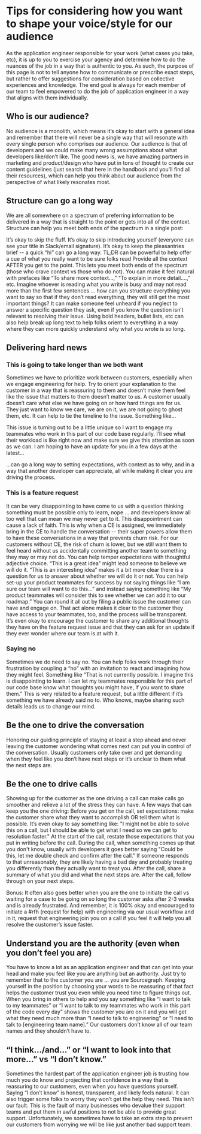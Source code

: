 # Tips for considering how you want to shape your voice/style for our audience

As the application engineer responsible for your work (what cases you take, etc), it is up to you to exercise your agency and determine how to do the nuances of the job in a way that is authentic to you. As such, the purpose of this page is not to tell anyone how to communicate or prescribe exact steps, but rather to offer suggestions for consideration based on collective experiences and knowledge. The end goal is always for each member of our team to feel empowered to do the job of application engineer in a way that aligns with them individually.

## Who is our audience?

No audience is a monolith, which means it’s okay to start with a general idea and remember that there will never be a single way that will resonate with every single person who comprises our audience. Our audience is that of developers and we could make many wrong assumptions about what developers like/don’t like. The good news is, we have amazing partners in marketing and product/design who have put in tons of thought to create our content guidelines (just search that here in the handbook and you'll find all their resources), which can help you think about our audience from the perspective of what likely resonates most.

## Structure can go a long way

We are all somewhere on a spectrum of preferring information to be delivered in a way that is straight to the point or gets into all of the context. Structure can help you meet both ends of the spectrum in a single post:

It’s okay to skip the fluff. It’s okay to skip introducing yourself (everyone can see your title in Slack/email signature). It’s okay to keep the pleasantries brief -- a quick “hi” can go a long way.
TL;DR can be powerful to help offer a cue of what you really want to be sure folks read
Provide all the context AFTER you get to the point. This lets you meet both ends of the spectrum (those who crave context vs those who do not). You can make it feel natural with prefaces like “To share more context…,” “To explain in more detail....,” etc.
Imagine whoever is reading what you write is busy and may not read more than the first few sentences … how can you structure everything you want to say so that if they don’t read everything, they will still get the most important things?
It can make someone feel unheard if you neglect to answer a specific question they ask, even if you know the question isn’t relevant to resolving their issue.
Using bold headers, bullet lists, etc can also help break up long text to help folks orient to everything in a way where they can more quickly understand why what you wrote is so long.

## Delivering hard news

### This is going to take longer than we both want

Sometimes we have to prioritize work between customers, especially when we engage engineering for help. Try to orient your explanation to the customer in a way that is reassuring to them and doesn’t make them feel like the issue that matters to them doesn’t matter to us. A customer usually doesn’t care what else we have going on or how hard things are for us. They just want to know we care, we are on it, we are not going to ghost them, etc. It can help to tie the timeline to the issue. Something like...

This issue is turning out to be a little unique so I want to engage my teammates who work in this part of our code base regularly. I’ll see what their workload is like right now and make sure we give this attention as soon as we can. I am hoping to have an update for you in a few days at the latest…

...can go a long way to setting expectations, with context as to why, and in a way that another developer can appreciate, all while making it clear you are driving the process.

### This is a feature request

It can be very disappointing to have come to us with a question thinking something must be possible only to learn, nope … and developers know all too well that can mean we may never get to it. This disappointment can cause a lack of faith. This is why when a CE is assigned, we immediately bring in the CE to handle the conversation -- their super powers allow them to have these conversations in a way that prevents churn risk. For our customers without CE, the risk of churn is lower, but we still want them to feel heard without us accidentally committing another team to something they may or may not do.
You can help temper expectations with thoughtful adjective choice. “This is a great idea” might lead someone to believe we will do it. “This is an interesting idea” makes it a bit more clear there is a question for us to answer about whether we will do it or not.
You can help set-up your product teammates for success by not saying things like “I am sure our team will want to do this…” and instead saying something like “My product teammates will consider this to see whether we can add it to our roadmap.”
You can round it all out by filing a public issue the customer can have and engage on. That act alone makes it clear to the customer they have access to your teammates, too, and the process will be transparent.
It’s even okay to encourage the customer to share any additional thoughts they have on the feature request issue and that they can ask for an update if they ever wonder where our team is at with it.

### Saying no

Sometimes we do need to say no. You can help folks work through their frustration by coupling a “no” with an invitation to react and imagining how they might feel. Something like “That is not currently possible. I imagine this is disappointing to learn. I can let my teammates responsible for this part of our code base know what thoughts you might have, if you want to share them.” This is very related to a feature request, but a little different if it’s something we have already said no to. Who knows, maybe sharing such details leads us to change our mind.

## Be the one to drive the conversation

Honoring our guiding principle of staying at least a step ahead and never leaving the customer wondering what comes next can put you in control of the conversation. Usually customers only take over and get demanding when they feel like you don’t have next steps or it’s unclear to them what the next steps are.

## Be the one to drive calls

Showing up for the customer as the one driving a call can make calls go smoother and relieve a lot of the stress they can have. A few ways that can keep you the one driving:
Before you get on the call, set expectations: make the customer share what they want to accomplish OR tell them what is possible. It’s even okay to say something like: "I might not be able to solve this on a call, but I should be able to get what I need so we can get to resolution faster."
At the start of the call, restate those expectations that you put in writing before the call.
During the call, when something comes up that you don't know, usually with developers it goes better saying "Could be this, let me double check and confirm after the call." If someone responds to that unreasonably, they are likely having a bad day and probably treating you differently than they actually want to treat you.
After the call, share a summary of what you did and what the next steps are.
After the call, follow through on your next steps.

Bonus: It often also goes better when you are the one to initiate the call vs waiting for a case to be going on so long the customer asks after 2-3 weeks and is already frustrated. And remember, it is 100% okay and encouraged to initiate a #rfh (request for help) with engineering via our usual workflow and in it, request that engineering join you on a call if you feel it will help you all resolve the customer’s issue faster.

## Understand you are the authority (even when you don’t feel you are)

You have to know a lot as an application engineer and that can get into your head and make you feel like you are anything but an authority. Just try to remember that to the customer you are … you are Sourcegraph. Keeping yourself in the position by choosing your words to be reassuring of that fact helps the customer trust you even while you need time to figure things out. When you bring in others to help and you say something like “I want to talk to my teammates” or “I want to talk to my teammates who work in this part of the code every day” shows the customer you are on it and you will get what they need much more than “I need to talk to engineering” or “I need to talk to [engineering team name].” Our customers don’t know all of our team names and they shouldn’t have to.

## “I think.../and…” or “I want to look into that more…” vs “I don’t know.”

Sometimes the hardest part of the application engineer job is trusting how much you do know and projecting that confidence in a way that is reassuring to our customers, even when you have questions yourself. Saying “I don’t know” is honest, transparent, and likely feels natural. It can also trigger some folks to worry they won’t get the help they need. This isn’t our fault. This is the fault of many businesses who devalue their support teams and put them in awful positions to not be able to provide great support. Unfortunately, we sometimes have to take an extra step to prevent our customers from worrying we will be like just another bad support team.
